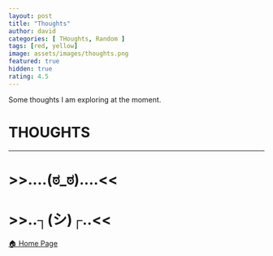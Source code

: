 ```yaml
---
layout: post
title: "Thoughts"
author: david
categories: [ THoughts, Random ]
tags: [red, yellow]
image: assets/images/thoughts.png
featured: true
hidden: true
rating: 4.5
---
```


Some thoughts I am exploring at the moment.

# THOUGHTS

***

# >>....(ಠ_ಠ)....<<

# >>..┐(シ)┌..<<

[ 🏠 Home Page](https://davidprush.com)
